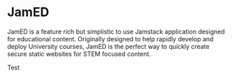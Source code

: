 # JamED
JamED is a feature rich but simplistic to use Jamstack application designed for educational content. Originally designed to help rapidly develop and deploy University courses, JamED is the perfect way to quickly create secure static websites for STEM focused content.

Test